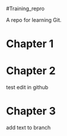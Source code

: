 #Training_repro

A repo for learning Git.

# Chapter 1

# Chapter 2
  test edit in github
# Chapter 3 
add text to branch
